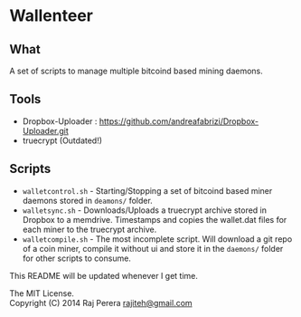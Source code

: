 # Wallenteer

## What 
A set of scripts to manage multiple bitcoind based mining daemons.

## Tools
* Dropbox-Uploader : https://github.com/andreafabrizi/Dropbox-Uploader.git
* truecrypt (Outdated!)

## Scripts

* `walletcontrol.sh` - Starting/Stopping a set of bitcoind based miner daemons stored in `deamons/` folder.
* `walletsync.sh` - Downloads/Uploads a truecrypt archive stored in Dropbox to a memdrive. Timestamps and copies the wallet.dat files for each miner to the truecrypt archive.
* `walletcompile.sh` - The most incomplete script. Will download a git repo of a coin miner, compile it without ui and store it in the `daemons/` folder for other scripts to consume.

This README will be updated whenever I get time.


The MIT License.  
Copyright (C) 2014 Raj Perera <rajiteh@gmail.com>